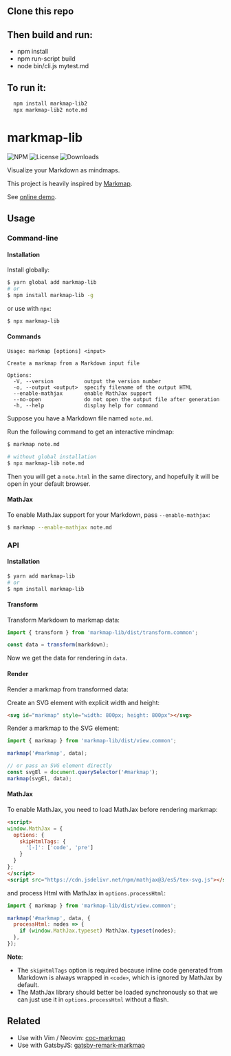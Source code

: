 ## Clone this repo
## Then build and run:
- npm install
- npm run-script build
- node bin/cli.js mytest.md

## To run it:
```sh
  npm install markmap-lib2
  npx markmap-lib2 note.md
 ```

# markmap-lib

![NPM](https://img.shields.io/npm/v/markmap-lib.svg)
![License](https://img.shields.io/npm/l/markmap-lib.svg)
![Downloads](https://img.shields.io/npm/dt/markmap-lib.svg)

Visualize your Markdown as mindmaps.

This project is heavily inspired by [Markmap](https://github.com/dundalek/markmap).

See [online demo](https://markmap.js.org/repl).

## Usage

### Command-line

#### Installation

Install globally:

```sh
$ yarn global add markmap-lib
# or
$ npm install markmap-lib -g
```

or use with `npx`:

```sh
$ npx markmap-lib
```

#### Commands

```
Usage: markmap [options] <input>

Create a markmap from a Markdown input file

Options:
  -V, --version          output the version number
  -o, --output <output>  specify filename of the output HTML
  --enable-mathjax       enable MathJax support
  --no-open              do not open the output file after generation
  -h, --help             display help for command
```

Suppose you have a Markdown file named `note.md`.

Run the following command to get an interactive mindmap:

```sh
$ markmap note.md

# without global installation
$ npx markmap-lib note.md
```

Then you will get a `note.html` in the same directory, and hopefully it will be open in your default browser.

#### MathJax

To enable MathJax support for your Markdown, pass `--enable-mathjax`:

```sh
$ markmap --enable-mathjax note.md
```

### API

#### Installation

```sh
$ yarn add markmap-lib
# or
$ npm install markmap-lib
```

#### Transform

Transform Markdown to markmap data:

```js
import { transform } from 'markmap-lib/dist/transform.common';

const data = transform(markdown);
```

Now we get the data for rendering in `data`.

#### Render

Render a markmap from transformed data:

Create an SVG element with explicit width and height:

```html
<svg id="markmap" style="width: 800px; height: 800px"></svg>
```

Render a markmap to the SVG element:

```js
import { markmap } from 'markmap-lib/dist/view.common';

markmap('#markmap', data);

// or pass an SVG element directly
const svgEl = document.querySelector('#markmap');
markmap(svgEl, data);
```

#### MathJax

To enable MathJax, you need to load MathJax before rendering markmap:

```html
<script>
window.MathJax = {
  options: {
    skipHtmlTags: {
      '[-]': ['code', 'pre']
    }
  }
};
</script>
<script src="https://cdn.jsdelivr.net/npm/mathjax@3/es5/tex-svg.js"></script>
```

and process Html with MathJax in `options.processHtml`:

```js
import { markmap } from 'markmap-lib/dist/view.common';

markmap('#markmap', data, {
  processHtml: nodes => {
    if (window.MathJax.typeset) MathJax.typeset(nodes);
  },
});
```

**Note**:

- The `skipHtmlTags` option is required because inline code generated from Markdown is always wrapped in `<code>`, which is ignored by MathJax by default.
- The MathJax library should better be loaded synchronously so that we can just use it in `options.processHtml` without a flash.

## Related

- Use with Vim / Neovim: [coc-markmap](https://github.com/gera2ld/coc-markmap)
- Use with GatsbyJS: [gatsby-remark-markmap](https://github.com/gera2ld/gatsby-remark-markmap)
